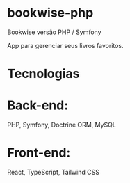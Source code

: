 # bookwise-php
Bookwise versão PHP / Symfony

App para gerenciar seus livros favoritos.

# Tecnologias

# Back-end: 
PHP, Symfony, Doctrine ORM, MySQL

# Front-end:
React, TypeScript, Tailwind CSS
